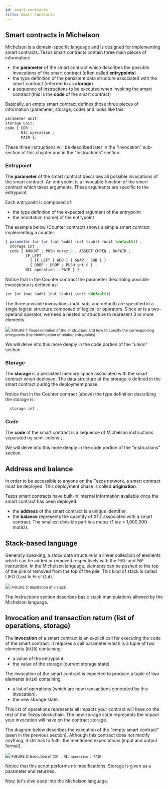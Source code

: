 ```yaml
---
id: smart-contracts
title: Smart Contracts
---
```


## Smart contracts in Michelson

Michelson is a domain-specific language and is designed for implementing smart contracts. Tezos smart contracts contain three main pieces of information:
- the **parameter** of the smart contract which describes the possible invocations of the smart contract (often called **entrypoints**)
- the type definition of the persistent data structure associated with the smart contract (referred to as **storage**)
- a sequence of instructions to be executed when invoking the smart contract (this is the **code** of the smart contract)

Basically, an empty smart contract defines those three pieces of information (parameter, storage, code) and looks like this:

```js
parameter unit;
storage unit;
code { CDR ;
       NIL operation ;
       PAIR };
```

These three instructions will be described later in the "invocation" sub-section of this chapter and in the "Instructions" section.

### Entrypoint

The **parameter** of the smart contract describes all possible invocations of the smart contract.
An entrypoint is a invocable function of the smart contract which takes arguments. These arguments are specific to the entrypoint.

Each entrypoint is composed of:
- the type definition of the expected argument of the entrypoint 
- the annotation (name) of the entrypoint


The example below (Counter contract) shows a simple smart contract implementing a counter: 

```js
{ parameter (or (or (nat %add) (nat %sub)) (unit %default)) ;
  storage int ;
  code { AMOUNT ; PUSH mutez 0 ; ASSERT_CMPEQ ; UNPAIR ;
         IF_LEFT
           { IF_LEFT { ADD } { SWAP ; SUB } }
           { DROP ; DROP ; PUSH int 0 } ;
         NIL operation ; PAIR } }
```

Notice that in the Counter contract the parameter describing possible invocations is defined as:

```js
(or (or (nat %add) (nat %sub)) (unit %default))
```

The three possible invocations (add, sub, and default) are specified in a single logical structure composed of logical _or_ operators. 
Since _or_ is a two-operand operator, we need a nested _or_ structure to represent 3 or more elements.

![](../../static/img/michelson/michelson_entrypoint_or_example.svg)
<small className="figure">FIGURE 1: Representation of the _or_ structure and how to specify the corresponding entrypoints (the identification of related entrypoints)</small>

We will delve into this more deeply in the code portion of the "union" section.

### Storage

The **storage** is a persistent memory space associated with the smart contract when deployed. The data structure of the storage is defined in the smart contract during the deployment phase.

Notice that in the Counter contract (above) the type definition describing the storage is:

```js
  storage int ;
```

### Code

The **code** of the smart contract is a sequence of Michelson instructions separated by semi-colons `;`.

We will delve into this more deeply in the code portion of the "instructions" section.

## Address and balance

In order to be accessible to anyone on the Tezos network, a smart contract must be deployed. This deployment phase is called **origination**.

Tezos smart contracts have built-in internal information available once the smart contract has been deployed:
- the **address** of the smart contract is a unique identifier.
- the **balance** represents the quantity of XTZ associated with a smart contract. The smallest divisible part is a mutez (1 tez = 1,000,000 mutez).

## Stack-based language

Generally speaking, a _stack_ data structure is a linear collection of elements which can be added or removed respectively with the `PUSH` and `POP` instruction. In the Michelson language, elements can be pushed to the top of the pile or removed from the top of the pile. This kind of stack is called LIFO (Last In First Out).

![](../../static/img/michelson/michelson_stack_basics.svg)
<small className="figure">FIGURE 2: Illustration of a stack</small>

The _Instructions_ section describes basic stack manipulations allowed by the Michelson language.

## Invocation and transaction return (list of operations, storage)

The **invocation** of a smart contract is an explicit call for executing the code of the smart contract. It requires a call parameter which is a tuple of two elements (`PAIR`) containing:
- a value of the entrypoint
- the value of the storage (current storage state)

The invocation of the smart contract is expected to produce a tuple of two elements (`PAIR`) containing:
- a list of operations (which are new transactions generated by this invocation).
- the new storage state.

This list of operations represents all impacts your contract will have on the rest of the Tezos blockchain.
The new storage state represents the impact your invocation will have on the contract storage.

The diagram below describes the execution of the "empty smart contract" (seen in the previous section). Although this contract does not modify anything, it still has to fulfill the mentioned expectations (input and output format). 

![](../../static/img/michelson/michelson_smartcontract_basics.svg)
<small className="figure">FIGURE 3: Execution of `CDR ; NIL operation ; PAIR`</small>

Notice that this script performs no modifications. Storage is given as a parameter and returned.


Now, let's dive deep into the Michelson language.
